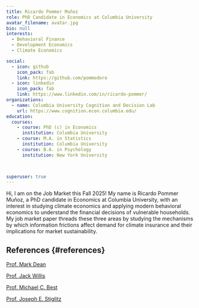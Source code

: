 ```yaml
---
title: Ricardo Pommer Muñoz
role: PhD Candidate in Economics at Columbia University
avatar_filename: avatar.jpg
bio: null
interests:
  - Behavioral Finance
  - Development Economics
  - Climate Economics

social:
  - icon: github
    icon_pack: fab
    link: https://github.com/pommodoro
  - icon: linkedin
    icon_pack: fab
    link: https://www.linkedin.com/in/ricardo-pommer/
organizations:
  - name: Columbia University Cognition and Decision Lab
    url: https://www.cognition.econ.columbia.edu/
education:
  courses:
    - course: PhD (c) in Economics
      institution: Columbia University
    - course: M.A. in Statistics
      institution: Columbia University
    - course: B.A. in Psychology
      institution: New York University
    


superuser: true
---
```

Hi, I am on the Job Market this Fall 2025! My name is Ricardo Pommer Muñoz, a PhD candidate in Economics at Columbia University, with an interest in studying climate economics and applying modern behavioral economics to understand the financial decisions of vulnerable households. My job market paper threads these three areas by studying the mechanisms by which information frictions affect demand for climate insurance and their implications for market sustainability.

## References {#references}

<div class="d-flex flex-wrap gap-2 mt-2">

  <a class="btn btn-sm btn-outline-primary"
     href="https://www.columbia.edu/~md3405/" target="_blank" rel="noopener">
    Prof. Mark Dean
  </a>

  <a class="btn btn-sm btn-outline-primary"
     href="https://sites.google.com/view/jwillis/" target="_blank" rel="noopener">
    Prof. Jack Willis
  </a>

  <a class="btn btn-sm btn-outline-primary"
     href="https://michaelcbest.github.io/" target="_blank" rel="noopener">
    Prof. Michael C. Best
  </a>

  <a class="btn btn-sm btn-outline-primary"
     href="https://business.columbia.edu/faculty/people/joseph-stiglitz" target="_blank" rel="noopener">
    Prof. Joseph E. Stiglitz
  </a>

</div>

